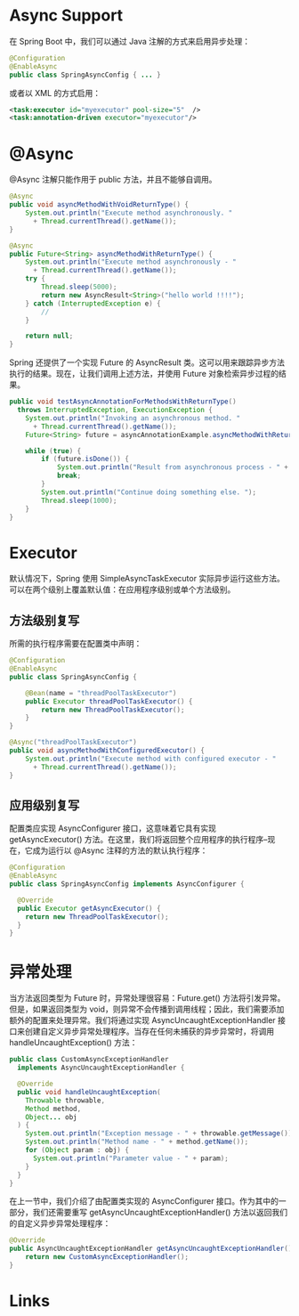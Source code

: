 # Async Support

在 Spring Boot 中，我们可以通过 Java 注解的方式来启用异步处理：

```java
@Configuration
@EnableAsync
public class SpringAsyncConfig { ... }
```

或者以 XML 的方式启用：

```xml
<task:executor id="myexecutor" pool-size="5"  />
<task:annotation-driven executor="myexecutor"/>
```

# @Async

@Async 注解只能作用于 public 方法，并且不能够自调用。

```java
@Async
public void asyncMethodWithVoidReturnType() {
    System.out.println("Execute method asynchronously. "
      + Thread.currentThread().getName());
}

@Async
public Future<String> asyncMethodWithReturnType() {
    System.out.println("Execute method asynchronously - "
      + Thread.currentThread().getName());
    try {
        Thread.sleep(5000);
        return new AsyncResult<String>("hello world !!!!");
    } catch (InterruptedException e) {
        //
    }

    return null;
}
```

Spring 还提供了一个实现 Future 的 AsyncResult 类。这可以用来跟踪异步方法执行的结果。现在，让我们调用上述方法，并使用 Future 对象检索异步过程的结果。

```java
public void testAsyncAnnotationForMethodsWithReturnType()
  throws InterruptedException, ExecutionException {
    System.out.println("Invoking an asynchronous method. "
      + Thread.currentThread().getName());
    Future<String> future = asyncAnnotationExample.asyncMethodWithReturnType();

    while (true) {
        if (future.isDone()) {
            System.out.println("Result from asynchronous process - " + future.get());
            break;
        }
        System.out.println("Continue doing something else. ");
        Thread.sleep(1000);
    }
}
```

# Executor

默认情况下，Spring 使用 SimpleAsyncTaskExecutor 实际异步运行这些方法。可以在两个级别上覆盖默认值：在应用程序级别或单个方法级别。

## 方法级别复写

所需的执行程序需要在配置类中声明：

```java
@Configuration
@EnableAsync
public class SpringAsyncConfig {

    @Bean(name = "threadPoolTaskExecutor")
    public Executor threadPoolTaskExecutor() {
        return new ThreadPoolTaskExecutor();
    }
}

@Async("threadPoolTaskExecutor")
public void asyncMethodWithConfiguredExecutor() {
    System.out.println("Execute method with configured executor - "
      + Thread.currentThread().getName());
}
```

## 应用级别复写

配置类应实现 AsyncConfigurer 接口，这意味着它具有实现 getAsyncExecutor() 方法。在这里，我们将返回整个应用程序的执行程序–现在，它成为运行以 @Async 注释的方法的默认执行程序：

```java
@Configuration
@EnableAsync
public class SpringAsyncConfig implements AsyncConfigurer {

  @Override
  public Executor getAsyncExecutor() {
    return new ThreadPoolTaskExecutor();
  }
}
```

# 异常处理

当方法返回类型为 Future 时，异常处理很容易：Future.get() 方法将引发异常。但是，如果返回类型为 void，则异常不会传播到调用线程；因此，我们需要添加额外的配置来处理异常。我们将通过实现 AsyncUncaughtExceptionHandler 接口来创建自定义异步异常处理程序。当存在任何未捕获的异步异常时，将调用 handleUncaughtException() 方法：

```java
public class CustomAsyncExceptionHandler
  implements AsyncUncaughtExceptionHandler {

  @Override
  public void handleUncaughtException(
    Throwable throwable,
    Method method,
    Object... obj
  ) {
    System.out.println("Exception message - " + throwable.getMessage());
    System.out.println("Method name - " + method.getName());
    for (Object param : obj) {
      System.out.println("Parameter value - " + param);
    }
  }
}
```

在上一节中，我们介绍了由配置类实现的 AsyncConfigurer 接口。作为其中的一部分，我们还需要重写 getAsyncUncaughtExceptionHandler() 方法以返回我们的自定义异步异常处理程序：

```java
@Override
public AsyncUncaughtExceptionHandler getAsyncUncaughtExceptionHandler() {
    return new CustomAsyncExceptionHandler();
}
```

# Links


